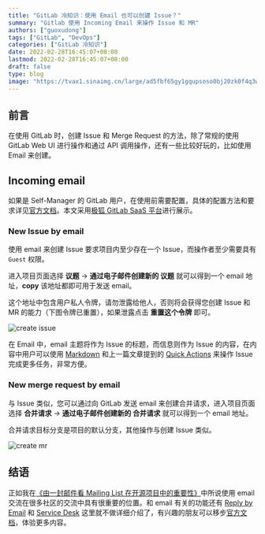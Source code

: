 ```yaml
---
title: "GitLab 冷知识：使用 Email 也可以创建 Issue？"
summary: "Gitlab 使用 Incoming Email 来操作 Issue 和 MR"
authors: ["guoxudong"]
tags: ["GitLab", "DevOps"]
categories: ["GitLab 冷知识"]
date: 2022-02-28T16:45:07+08:00
lastmod: 2022-02-28T16:45:07+08:00
draft: false
type: blog
image: "https://tvax1.sinaimg.cn/large/ad5fbf65gy1gqupsoso0bj20zk0f4q3w.jpg"
---
```

## 前言

在使用 GitLab 时，创建 Issue 和 Merge Request 的方法，除了常规的使用 GitLab Web UI 进行操作和通过 API 调用操作，还有一些比较好玩的，比如使用 Email 来创建。

## Incoming email
<!-- markdown-link-check-disable-next-line -->
如果是 Self-Manager 的 GitLab 用户，在使用前需要配置，具体的配置方法和要求详见[官方文档](https://docs.gitlab.com/ee/administration/incoming_email.html#incoming-email)。本文采用[极狐 GitLab SaaS 平台](https://jihulab.com/)进行展示。

### New Issue by email

使用 email 来创建 Issue 要求项目内至少存在一个 Issue，而操作者至少需要具有 `Guest` 权限。

进入项目页面选择 **议题** -> **通过电子邮件创建新的 议题** 就可以得到一个 email 地址，**copy** 该地址都即可用于发送 email。

这个地址中包含用户私人令牌，请勿泄露给他人，否则将会获得您创建 Issue 和 MR 的能力（下图令牌已重置），如果泄露点击 **重置这个令牌** 即可。

![create issue](https://tvax4.sinaimg.cn/large/ad5fbf65gy1gztcdrisgij219y0js44m.jpg)

在 Email 中，email 主题将作为 Issue 的标题，而信息则作为 Issue 的内容，在内容中用户可以使用 [Markdown](https://jihulab.com/help/user/markdown) 和上一篇文章提到的 [Quick Actions](../gitlab-quick-actions/) 来操作 Issue 完成更多任务，非常方便。

### New merge request by email

与 Issue 类似，您可以通过向 GitLab 发送 email 来创建合并请求，进入项目页面选择 **合并请求** -> **通过电子邮件创建新的 合并请求** 就可以得到一个 email 地址。

合并请求目标分支是项目的默认分支，其他操作与创建 Issue 类似。

![create mr](https://tvax3.sinaimg.cn/large/ad5fbf65gy1gztcxhid3kj21a60jgwks.jpg)

## 结语

正如我在[《由一封邮件看 Mailing List 在开源项目中的重要性》](https://guoxudong.io/post/kubernetes-client-python/)中所说使用 email 交流在很多社区的交流中具有很重要的位置。和 email 有关的功能还有 [Reply by Email](https://docs.gitlab.com/ee/administration/reply_by_email.html) 和 [Service Desk](https://docs.gitlab.com/ee/user/project/service_desk.html) 这里就不做详细介绍了，有兴趣的朋友可以移步[官方文档](https://docs.gitlab.com/ee/administration/incoming_email.html)，体验更多内容。